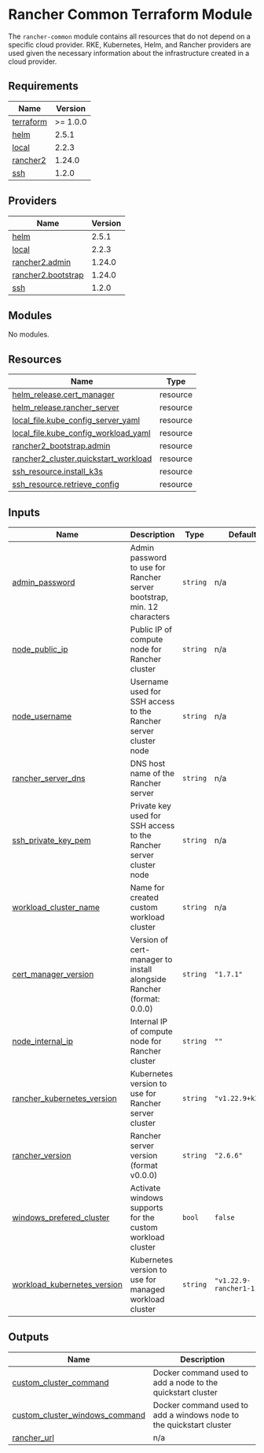 # Rancher Common Terraform Module

The `rancher-common` module contains all resources that do not depend on a
specific cloud provider. RKE, Kubernetes, Helm, and Rancher providers are used
given the necessary information about the infrastructure created in a cloud
provider.

<!-- BEGIN_TF_DOCS -->
## Requirements

| Name | Version |
|------|---------|
| <a name="requirement_terraform"></a> [terraform](#requirement\_terraform) | >= 1.0.0 |
| <a name="requirement_helm"></a> [helm](#requirement\_helm) | 2.5.1 |
| <a name="requirement_local"></a> [local](#requirement\_local) | 2.2.3 |
| <a name="requirement_rancher2"></a> [rancher2](#requirement\_rancher2) | 1.24.0 |
| <a name="requirement_ssh"></a> [ssh](#requirement\_ssh) | 1.2.0 |

## Providers

| Name | Version |
|------|---------|
| <a name="provider_helm"></a> [helm](#provider\_helm) | 2.5.1 |
| <a name="provider_local"></a> [local](#provider\_local) | 2.2.3 |
| <a name="provider_rancher2.admin"></a> [rancher2.admin](#provider\_rancher2.admin) | 1.24.0 |
| <a name="provider_rancher2.bootstrap"></a> [rancher2.bootstrap](#provider\_rancher2.bootstrap) | 1.24.0 |
| <a name="provider_ssh"></a> [ssh](#provider\_ssh) | 1.2.0 |

## Modules

No modules.

## Resources

| Name | Type |
|------|------|
| [helm_release.cert_manager](https://registry.terraform.io/providers/hashicorp/helm/2.5.1/docs/resources/release) | resource |
| [helm_release.rancher_server](https://registry.terraform.io/providers/hashicorp/helm/2.5.1/docs/resources/release) | resource |
| [local_file.kube_config_server_yaml](https://registry.terraform.io/providers/hashicorp/local/2.2.3/docs/resources/file) | resource |
| [local_file.kube_config_workload_yaml](https://registry.terraform.io/providers/hashicorp/local/2.2.3/docs/resources/file) | resource |
| [rancher2_bootstrap.admin](https://registry.terraform.io/providers/rancher/rancher2/1.24.0/docs/resources/bootstrap) | resource |
| [rancher2_cluster.quickstart_workload](https://registry.terraform.io/providers/rancher/rancher2/1.24.0/docs/resources/cluster) | resource |
| [ssh_resource.install_k3s](https://registry.terraform.io/providers/loafoe/ssh/1.2.0/docs/resources/resource) | resource |
| [ssh_resource.retrieve_config](https://registry.terraform.io/providers/loafoe/ssh/1.2.0/docs/resources/resource) | resource |

## Inputs

| Name | Description | Type | Default | Required |
|------|-------------|------|---------|:--------:|
| <a name="input_admin_password"></a> [admin\_password](#input\_admin\_password) | Admin password to use for Rancher server bootstrap, min. 12 characters | `string` | n/a | yes |
| <a name="input_node_public_ip"></a> [node\_public\_ip](#input\_node\_public\_ip) | Public IP of compute node for Rancher cluster | `string` | n/a | yes |
| <a name="input_node_username"></a> [node\_username](#input\_node\_username) | Username used for SSH access to the Rancher server cluster node | `string` | n/a | yes |
| <a name="input_rancher_server_dns"></a> [rancher\_server\_dns](#input\_rancher\_server\_dns) | DNS host name of the Rancher server | `string` | n/a | yes |
| <a name="input_ssh_private_key_pem"></a> [ssh\_private\_key\_pem](#input\_ssh\_private\_key\_pem) | Private key used for SSH access to the Rancher server cluster node | `string` | n/a | yes |
| <a name="input_workload_cluster_name"></a> [workload\_cluster\_name](#input\_workload\_cluster\_name) | Name for created custom workload cluster | `string` | n/a | yes |
| <a name="input_cert_manager_version"></a> [cert\_manager\_version](#input\_cert\_manager\_version) | Version of cert-manager to install alongside Rancher (format: 0.0.0) | `string` | `"1.7.1"` | no |
| <a name="input_node_internal_ip"></a> [node\_internal\_ip](#input\_node\_internal\_ip) | Internal IP of compute node for Rancher cluster | `string` | `""` | no |
| <a name="input_rancher_kubernetes_version"></a> [rancher\_kubernetes\_version](#input\_rancher\_kubernetes\_version) | Kubernetes version to use for Rancher server cluster | `string` | `"v1.22.9+k3s1"` | no |
| <a name="input_rancher_version"></a> [rancher\_version](#input\_rancher\_version) | Rancher server version (format v0.0.0) | `string` | `"2.6.6"` | no |
| <a name="input_windows_prefered_cluster"></a> [windows\_prefered\_cluster](#input\_windows\_prefered\_cluster) | Activate windows supports for the custom workload cluster | `bool` | `false` | no |
| <a name="input_workload_kubernetes_version"></a> [workload\_kubernetes\_version](#input\_workload\_kubernetes\_version) | Kubernetes version to use for managed workload cluster | `string` | `"v1.22.9-rancher1-1"` | no |

## Outputs

| Name | Description |
|------|-------------|
| <a name="output_custom_cluster_command"></a> [custom\_cluster\_command](#output\_custom\_cluster\_command) | Docker command used to add a node to the quickstart cluster |
| <a name="output_custom_cluster_windows_command"></a> [custom\_cluster\_windows\_command](#output\_custom\_cluster\_windows\_command) | Docker command used to add a windows node to the quickstart cluster |
| <a name="output_rancher_url"></a> [rancher\_url](#output\_rancher\_url) | n/a |
<!-- END_TF_DOCS -->

